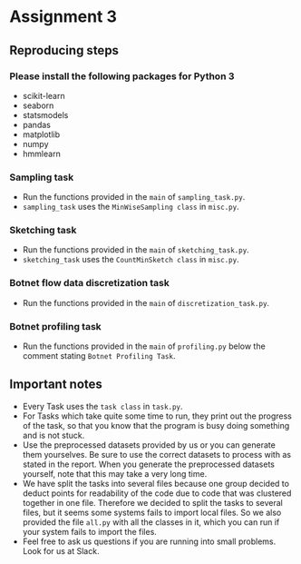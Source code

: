 # Assignment 3 

## Reproducing steps

### Please install the following packages for Python 3

* scikit-learn
* seaborn
* statsmodels
* pandas
* matplotlib
* numpy
* hmmlearn

### Sampling task

* Run the functions provided in the ```main``` of ```sampling_task.py```.
* ```sampling_task``` uses the ```MinWiseSampling class``` in ```misc.py```.

### Sketching task

* Run the functions provided in the ```main``` of ```sketching_task.py```.
* ```sketching_task``` uses the ```CountMinSketch class``` in ```misc.py```.

### Botnet flow data discretization task

* Run the functions provided in the ```main``` of ```discretization_task.py```.

### Botnet profiling task

* Run the functions provided in the ```main``` of ```profiling.py``` below the comment stating ```Botnet Profiling Task```.

## Important notes
* Every Task uses the ```task class``` in ```task.py```.
* For Tasks which take quite some time to run, they print out the progress of the task, so that you know that the program is busy doing something and is not stuck.
* Use the preprocessed datasets provided by us or you can generate them yourselves. Be sure to use the correct datasets to process with as stated in the report. When you generate the preprocessed datasets yourself, note that this may take a very long time.
* We have split the tasks into several files because one group decided to deduct points for readability of the code
due to code that was clustered together in one file. Therefore we decided to split the tasks to several files, but
it seems some systems fails to import local files. So we also provided the file ```all.py``` with all the classes in it, which you can run if your system fails to import the files.
* Feel free to ask us questions if you are running into small problems. Look for us at Slack.
